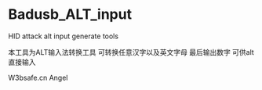# Badusb_ALT_input
HID attack alt input generate tools
<p>本工具为ALT输入法转换工具 可转换任意汉字以及英文字母 最后输出数字 可供alt直接输入</p>
<p>W3bsafe.cn Angel</p>
